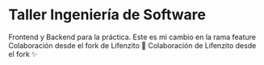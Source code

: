# Taller Ingeniería de Software
Frontend y Backend para la práctica.
Este es mi cambio en la rama feature
Colaboración desde el fork de Lifenzito 🚀
Colaboración de Lifenzito desde el fork ✨
